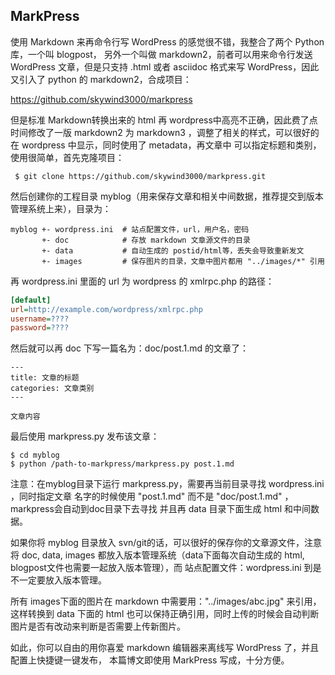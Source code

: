 MarkPress
---------

使用 Markdown 来再命令行写 WordPress 的感觉很不错，我整合了两个 Python 库，一个叫 blogpost，
另外一个叫做 markdown2，前者可以用来命令行发送 WordPress 文章，但是只支持 .html 或者 
asciidoc 格式来写 WordPress，因此又引入了 python 的 markdown2，合成项目：

<https://github.com/skywind3000/markpress>

但是标准 Markdown转换出来的 html 再 wordpress中高亮不正确，因此费了点时间修改了一版 markdown2
为 markdown3 ，调整了相关的样式，可以很好的在 wordpress 中显示，同时使用了 metadata，再文章中
可以指定标题和类别，使用很简单，首先克隆项目：
   
     $ git clone https://github.com/skywind3000/markpress.git

然后创建你的工程目录 myblog（用来保存文章和相关中间数据，推荐提交到版本管理系统上来），目录为：

```
myblog +- wordpress.ini  # 站点配置文件，url，用户名，密码
       +- doc            # 存放 markdown 文章源文件的目录
       +- data           # 自动生成的 postid/html等，丢失会导致重新发文
       +- images         # 保存图片的目录，文章中图片都用 "../images/*" 引用
```

<!--more-->

再 wordpress.ini 里面的 url 为 wordpress 的 xmlrpc.php 的路径：

```ini
[default]
url=http://example.com/wordpress/xmlrpc.php
username=????
password=????
```

然后就可以再 doc 下写一篇名为：doc/post.1.md 的文章了：

```
---
title: 文章的标题
categories: 文章类别
---

文章内容
```

最后使用 markpress.py 发布该文章：

```
$ cd myblog
$ python /path-to-markpress/markpress.py post.1.md
```

注意：在myblog目录下运行 markpress.py，需要再当前目录寻找 wordpress.ini ，同时指定文章
名字的时候使用 "post.1.md" 而不是 "doc/post.1.md" ，markpress会自动到doc目录下去寻找
并且再 data 目录下面生成 html 和中间数据。

如果你将 myblog 目录放入 svn/git的话，可以很好的保存你的文章源文件，注意将 doc, data, images
都放入版本管理系统（data下面每次自动生成的 html, blogpost文件也需要一起放入版本管理），而
站点配置文件：wordpress.ini 到是不一定要放入版本管理。

所有 images下面的图片在 markdown 中需要用："../images/abc.jpg" 来引用，这样转换到 data
下面的 html 也可以保持正确引用，同时上传的时候会自动判断图片是否有改动来判断是否需要上传新图片。

如此，你可以自由的用你喜爱 markdown 编辑器来离线写 WordPress 了，并且配置上快捷键一键发布，
本篇博文即使用 MarkPress 写成，十分方便。



